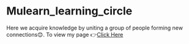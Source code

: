 # Mulearn_learning_circle
Here we acquire knowledge by uniting a group of people forming new connections😊.
To view my page 👉[Click Here](https://gokuljdev.github.io/mulearn_learning_circle/)

